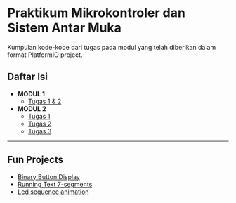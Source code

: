 # Praktikum Mikrokontroler dan Sistem Antar Muka
Kumpulan kode-kode dari tugas pada modul yang telah diberikan dalam format PlatformIO project.

## Daftar Isi
- **MODUL 1**
  - [Tugas 1 & 2](/ArduinoNanoPrak1#Praktikum-Modul-1)
- **MODUL 2**
  - [Tugas 1](/Interface-1#tugas-1)
  - [Tugas 2](/Interface-2#tugas-2)
  - [Tugas 3](/Interface-3#tugas-3)
  
---
## Fun Projects
- [Binary Button Display](/BIN-button#binary-button-display)
- [Running Text 7-segments](/running-segment#running-text-in-7-segments)
- [Led sequence animation](/led-animation#led-animation)